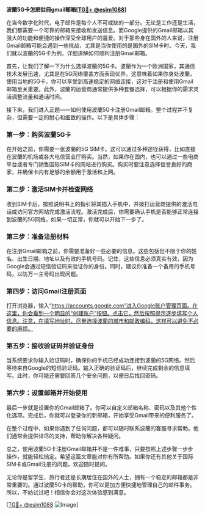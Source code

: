 **波蘭5G卡怎麽註冊gmail郵箱[[TG💪+ @esim1088](https://t.me/s/esim1088)]**

在当今数字化时代，电子邮件是每个人不可或缺的一部分。无论是工作还是生活，我们都需要一个可靠的邮箱来接收和发送信息。而Google提供的Gmail邮箱以其强大的功能和便捷的操作深受全球用户的喜爱。对于那些身在国外的人来说，注册Gmail邮箱可能会遇到一些挑战，尤其是当你使用的是国外的SIM卡时。今天，我们就以波蘭的5G卡为例，详细讲解如何顺利注册Gmail邮箱。

首先，让我们了解一下为什么选择波蘭的5G卡。波蘭作为一个欧洲国家，其通信技术发展迅速，尤其是在5G网络覆盖方面表现优异。这意味着如果你身处波蘭，使用当地的5G卡，你可以享受到高速稳定的网络连接，这对于注册和使用Gmail邮箱至关重要。此外，波蘭的运营商通常提供多种套餐选择，可以根据你的需求灵活调整流量和通话时间。

接下来，我们进入正题——如何使用波蘭5G卡注册Gmail邮箱。整个过程并不复杂，但需要一定的耐心和细致的操作。以下是具体步骤：

### 第一步：购买波蘭5G卡

在开始之前，你需要一张波蘭的5G SIM卡。这可以通过多种途径获得，比如直接在波蘭的机场或各大电信营业厅购买。当然，如果你在国内，也可以通过一些电商平台或者专门销售国际SIM卡的网站进行购买。购买时要注意选择信誉良好的商家，并确保卡内有足够的余额用于激活和上网。

### 第二步：激活SIM卡并检查网络

收到SIM卡后，按照说明书上的指引将其插入手机中，并拨打运营商提供的激活电话或访问官方网站完成激活流程。激活完成后，你需要确认手机是否能够正常连接到波蘭的5G网络。如果一切正常，你就可以开始下一步了。

### 第三步：准备注册材料

在注册Gmail邮箱之前，你需要准备好一些必要的信息。这些包括但不限于你的姓名、出生日期、地址以及有效的手机号码。记住，这些信息必须真实有效，因为Google会通过短信验证码来验证你的身份。同时，建议你准备一个备用的手机号码，以防万一主号码出现问题。

### 第四步：访问Gmail注册页面

打开浏览器，输入“https://accounts.google.com”进入Google账户管理页面。在这里，你会看到一个明显的“创建账户”按钮。点击它，然后按照提示逐步填写个人信息。注意，在填写地址时，尽量选择波蘭的城市和邮政编码，这样可以避免不必要的麻烦。

### 第五步：接收验证码并验证身份

当系统要求你输入验证码时，确保你的手机已经成功连接到波蘭的5G网络。然后等待来自Google的短信验证码。输入正确的验证码后，继续完成剩余的信息填写。此时，你可能还需要回答几个安全问题，以便日后找回密码。

### 第六步：设置邮箱并开始使用

最后一步就是设置你的Gmail邮箱了。你可以自定义邮箱名称、密码以及其他个性化选项。完成后，你就可以登录你的新邮箱，开始享受Gmail带来的便利服务了。

在整个过程中，如果你遇到了任何问题，都可以随时联系波蘭的客服寻求帮助。他们通常会提供详尽的支持，帮助你解决各种疑问。

总之，使用波蘭5G卡注册Gmail邮箱并不是一件难事，只要按照上述步骤一步步操作，就能轻松搞定。希望这篇文章能对你有所帮助。如果你还有其他关于国际SIM卡或Gmail注册的问题，欢迎随时提问。

无论你是留学生、旅行者还是长期居住在国外的人士，拥有一个稳定的邮箱都是非常重要的。通过波蘭5G卡的帮助，你可以更加方便快捷地管理自己的邮件事务。所以，不妨试试吧！相信你会对这次体验感到满意。

[[TG💪+ @esim1088](https://t.me/s/esim1088) ![Image](https://i.postimg.cc/4NQfJmqS/Snipaste-2025-05-13-00-14-12.png)]
